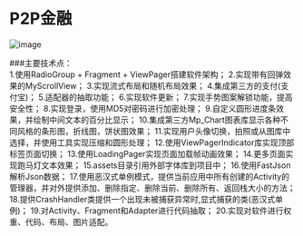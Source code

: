 # P2P金融

![image](https://github.com/xinpengfei520/P2P/blob/master/screenshot/image.gif)

###主要技术点：  
1.使用RadioGroup + Fragment + ViewPager搭建软件架构；
2.实现带有回弹效果的MyScrollView；
3.实现流式布局和随机布局效果；
4.集成第三方的支付(支付宝)；
5.适配器的抽取功能；
6.实现软件更新；
7.实现手势图案解锁功能，提高安全性；
8.实现登录，使用MD5对密码进行加密处理；
9.自定义圆形进度条效果，并绘制中间文本的百分比显示；
10.集成第三方Mp_Chart图表库显示各种不同风格的条形图，折线图，饼状图效果；
11.实现用户头像切换，拍照或从图库中选择，并使用工具实现压缩和圆形处理；
12.使用ViewPagerIndicator库实现顶部标签页面切换；
13.使用LoadingPager实现页面加载帧动画效果；
14.更多页面实现跑马灯文本效果；
15.assets目录引用外部字体库到项目中；
16.使用FastJson解析Json数据；
17.使用恶汉式单例模式，提供当前应用中所有创建的Activity的管理器，并对外提供添加、删除指定、删除当前、删除所有、返回栈大小的方法；
18.提供CrashHandler类提供一个出现未被捕获异常时,显式捕获的类(恶汉式单例)；
19.对Activity、Fragment和Adapter进行代码抽取；
20.实现对软件进行权重、代码、布局、图片适配。
